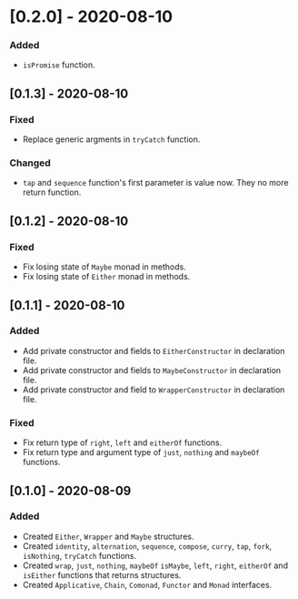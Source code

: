 # [0.2.0] - 2020-08-10
### Added
- `isPromise` function.

## [0.1.3] - 2020-08-10
### Fixed
- Replace generic argments in `tryCatch` function.

### Changed
- `tap` and `sequence` function's first parameter is value now. They no more return function.

## [0.1.2] - 2020-08-10
### Fixed
- Fix losing state of `Maybe` monad in methods.
- Fix losing state of `Either` monad in methods.

## [0.1.1] - 2020-08-10
### Added
- Add private constructor and fields to `EitherConstructor` in declaration file.
- Add private constructor and fields to `MaybeConstructor` in declaration file.
- Add private constructor and field to `WrapperConstructor` in declaration file.

### Fixed
- Fix return type of `right`, `left` and `eitherOf` functions.
- Fix return type and argument type of `just`, `nothing` and `maybeOf` functions.

## [0.1.0] - 2020-08-09
### Added
- Created `Either`, `Wrapper` and `Maybe` structures.
- Created `identity`, `alternation`, `sequence`, `compose`, `curry`, `tap`, `fork`, `isNothing`, `tryCatch` functions.
- Created `wrap`, `just`, `nothing`, `maybeOf` `isMaybe`, `left`, `right`, `eitherOf` and `isEither` functions that returns structures.
- Created `Applicative`, `Chain`, `Comonad`, `Functor` and `Monad` interfaces.